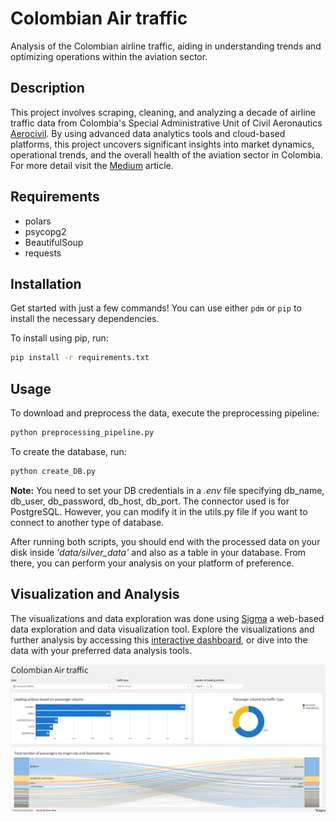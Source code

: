 # Colombian Air traffic
Analysis of the Colombian airline traffic, aiding in understanding trends and optimizing operations within the aviation sector.

## Description
This project involves scraping, cleaning, and analyzing a decade of airline traffic data from Colombia's Special Administrative Unit of Civil Aeronautics [Aerocivil](https://www.aerocivil.gov.co/). By using advanced data analytics tools and cloud-based platforms, this project uncovers significant insights into market dynamics, operational trends, and the overall health of the aviation sector in Colombia. For more detail visit the [Medium](https://medium.com/@frankj.mortiz/soaring-in-data-exploring-the-airline-market-in-colombia-7068fd0f255f) article.

## Requirements
- polars
- psycopg2
- BeautifulSoup
- requests

## Installation 
Get started with just a few commands! You can use either `pdm` or `pip` to install the necessary dependencies.

To install using pip, run:

```bash
pip install -r requirements.txt
```

## Usage

To download and preprocess the data, execute the preprocessing pipeline:

```bash
python preprocessing_pipeline.py
```

To create the database, run:

```bash
python create_DB.py
```

**Note:** You need to set your DB credentials in a *.env* file specifying db_name, db_user, db_password, db_host, db_port. The connector used is for PostgreSQL. However, you can modify it in the utils.py file if you want to connect to another type of database.

After running both scripts, you should end with the processed data on your disk inside *'data/silver_data'* and also as a table in your database. From there, you can perform your analysis on your platform of preference.

## Visualization and Analysis

The visualizations and data exploration was done using [Sigma](https://help.sigmacomputing.com/) a web-based data exploration and data visualization tool. Explore the visualizations and further analysis by accessing this [interactive dashboard](https://app.sigmacomputing.com/embed/1-4vxWhoJyQAEZrnypLXpIul?:nodeId=x5IFw14Sfe), or dive into the data with your preferred data analysis tools.

![Dashboard preview](images/dashboard_sigma.png)
